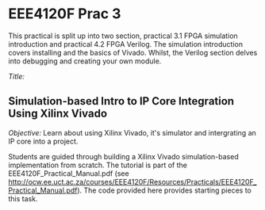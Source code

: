 # EEE4120F Prac 3

This practical is split up into two section, practical 3.1 FPGA simulation introduction and practical 4.2 FPGA Verilog. The simulation introduction covers installing and the basics of Vivado. Whilst, the Verilog section delves into debugging and creating your own module.

_Title:_
## Simulation-based Intro to IP Core Integration Using Xilinx Vivado

_Objective:_
Learn about using Xilinx Vivado, it's simulator and intergrating an IP core into a project.

Students are guided through building a Xilinx Vivado simulation-based implementation from scratch.
The tutorial is part of the EEE4120F_Practical_Manual.pdf (see http://ocw.ee.uct.ac.za/courses/EEE4120F/Resources/Practicals/EEE4120F_Practical_Manual.pdf).
The code provided here provides starting pieces to this task.
